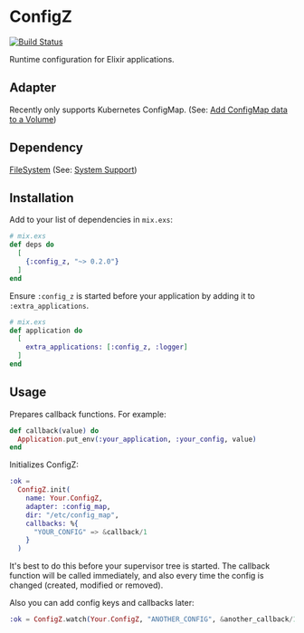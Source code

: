 # ConfigZ

[![Build Status](https://travis-ci.org/cctiger36/config_z.svg?branch=master)](https://travis-ci.org/cctiger36/config_z)

Runtime configuration for Elixir applications.

## Adapter

Recently only supports Kubernetes ConfigMap. (See: [Add ConfigMap data to a Volume](https://kubernetes.io/docs/tasks/configure-pod-container/configure-pod-configmap/#add-configmap-data-to-a-volume))

## Dependency

[FileSystem](https://github.com/falood/file_system) (See: [System Support](https://github.com/falood/file_system#system-support))

## Installation

Add to your list of dependencies in `mix.exs`:
```elixir
# mix.exs
def deps do
  [
    {:config_z, "~> 0.2.0"}
  ]
end
```

Ensure `:config_z` is started before your application by adding it to `:extra_applications`.
```elixir
# mix.exs
def application do
  [
    extra_applications: [:config_z, :logger]
  ]
end
```

## Usage

Prepares callback functions. For example:
```elixir
def callback(value) do
  Application.put_env(:your_application, :your_config, value)
end
```

Initializes ConfigZ:
```elixir
:ok =
  ConfigZ.init(
    name: Your.ConfigZ,
    adapter: :config_map,
    dir: "/etc/config_map",
    callbacks: %{
      "YOUR_CONFIG" => &callback/1
    }
  )
```

It's best to do this before your supervisor tree is started. The callback function will be called immediately, and also every time the config is changed (created, modified or removed).

Also you can add config keys and callbacks later:
```elixir
:ok = ConfigZ.watch(Your.ConfigZ, "ANOTHER_CONFIG", &another_callback/1)
```

